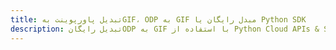 ---title: تبدیل پاورپوینت بهGIF، ODP به GIF مبدل رایگان یا Python SDKdescription: تبدیل رایگانODP به GIF با استفاده از Python Cloud APIs & SDK. همچنین اسناد Microsoft PowerPoint را در Cloud ایجاد، ویرایش و رندر کنید.---